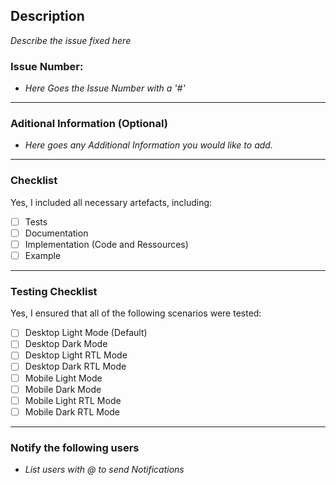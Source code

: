## Description

_Describe the issue fixed here_

### Issue Number:

- _Here Goes the Issue Number with a '#'_

---

### Aditional Information (Optional)

- _Here goes any Additional Information you would like to add._

---

### Checklist

Yes, I included all necessary artefacts, including:

- [ ] Tests
- [ ] Documentation
- [ ] Implementation (Code and Ressources)
- [ ] Example

---

### Testing Checklist

Yes, I ensured that all of the following scenarios were tested:

- [ ] Desktop Light Mode (Default)
- [ ] Desktop Dark Mode
- [ ] Desktop Light RTL Mode
- [ ] Desktop Dark RTL Mode
- [ ] Mobile Light Mode
- [ ] Mobile Dark Mode
- [ ] Mobile Light RTL Mode
- [ ] Mobile Dark RTL Mode

---

### Notify the following users

- _List users with @ to send Notifications_
